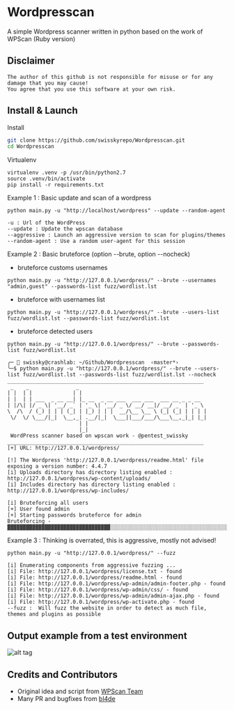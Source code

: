 # Wordpresscan
A simple Wordpress scanner written in python based on the work of WPScan (Ruby version)

## Disclaimer
```
The author of this github is not responsible for misuse or for any damage that you may cause!
You agree that you use this software at your own risk.
```


## Install & Launch

Install
```bash
git clone https://github.com/swisskyrepo/Wordpresscan.git
cd Wordpresscan
```

Virtualenv
```
virtualenv .venv -p /usr/bin/python2.7
source .venv/bin/activate
pip install -r requirements.txt
```

Example 1 : Basic update and scan of a wordpress
```
python main.py -u "http://localhost/wordpress" --update --random-agent

-u : Url of the WordPress
--update : Update the wpscan database
--aggressive : Launch an aggressive version to scan for plugins/themes
--random-agent : Use a random user-agent for this session
```

Example 2 : Basic bruteforce (option --brute, option --nocheck)
* bruteforce customs usernames
```
python main.py -u "http://127.0.0.1/wordpress/" --brute --usernames "admin,guest" --passwords-list fuzz/wordlist.lst
```
* bruteforce with usernames list
```
python main.py -u "http://127.0.0.1/wordpress/" --brute --users-list fuzz/wordlist.lst --passwords-list fuzz/wordlist.lst
```
* bruteforce detected users
```
python main.py -u "http://127.0.0.1/wordpress/" --brute --passwords-list fuzz/wordlist.lst
```


```
╭─ 👻 swissky@crashlab: ~/Github/Wordpresscan  ‹master*›
╰─$ python main.py -u "http://127.0.0.1/wordpress/" --brute --users-list fuzz/wordlist.lst --passwords-list fuzz/wordlist.lst --nocheck       
_______________________________________________________________
 _    _               _                                         
| |  | |             | |                                        
| |  | | ___  _ __ __| |_ __  _ __ ___  ___ ___  ___ __ _ _ __  
| |/\| |/ _ \| '__/ _` | '_ \| '__/ _ \/ __/ __|/ __/ _` | '_ \
\  /\  / (_) | | | (_| | |_) | | |  __/\__ \__ \ (_| (_| | | | |
 \/  \/ \___/|_|  \__,_| .__/|_|  \___||___/___/\___\__,_|_| |_|
                       | |                                      
                       |_|                                      
 WordPress scanner based on wpscan work - @pentest_swissky      
_______________________________________________________________
[+] URL: http://127.0.0.1/wordpress/

[!] The Wordpress 'http://127.0.0.1/wordpress/readme.html' file exposing a version number: 4.4.7
[i] Uploads directory has directory listing enabled : http://127.0.0.1/wordpress/wp-content/uploads/
[i] Includes directory has directory listing enabled : http://127.0.0.1/wordpress/wp-includes/

[i] Bruteforcing all users
[+] User found admin
[+] Starting passwords bruteforce for admin
Bruteforcing - ▓▓▓▓▓▓▓▓▓▓▓▓▓▓▓▓▓▓▓▓▓▓▓▓▓▓▓▓▓▓▓▓▓░░░░░░░░░░░░░░░░░░░░░░░░░░░░░░░░░░░░░░░░░░░░░░░░░░░░
```

Example 3 : Thinking is overrated, this is aggressive, mostly not advised!
```
python main.py -u "http://127.0.0.1/wordpress/" --fuzz

[i] Enumerating components from aggressive fuzzing ...
[i] File: http://127.0.0.1/wordpress/license.txt - found
[i] File: http://127.0.0.1/wordpress/readme.html - found
[i] File: http://127.0.0.1/wordpress/wp-admin/admin-footer.php - found
[i] File: http://127.0.0.1/wordpress/wp-admin/css/ - found
[i] File: http://127.0.0.1/wordpress/wp-admin/admin-ajax.php - found
[i] File: http://127.0.0.1/wordpress/wp-activate.php - found
--fuzz :  Will fuzz the website in order to detect as much file, themes and plugins as possible
```

## Output example from a test environment
![alt tag](https://github.com/swisskyrepo/Wordpresscan/blob/master/screens/Version%204.4.7.png?raw=true)


## Credits and Contributors
* Original idea and script from [WPScan Team](https://wpscan.org/)
* Many PR and bugfixes from [bl4de](https://github.com/bl4de)
